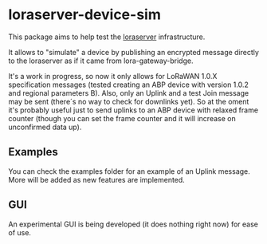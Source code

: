 # loraserver-device-sim
This package aims to help test the [loraserver](https://loraserver.io) infrastructure.  

It allows to "simulate" a device by publishing an encrypted message directly to the loraserver as if it came from lora-gateway-bridge.

It's a work in progress, so now it only allows for LoRaWAN 1.0.X specification messages (tested creating an ABP device with version 1.0.2 and regional parameters B). Also, only an Uplink and a test Join message may be sent (there´s no way to check for downlinks yet). So at the oment it's probably useful just to send uplinks to an ABP device with relaxed frame counter (though you can set the frame counter and it will increase on unconfirmed data up).

## Examples

You can check the examples folder for an example of an Uplink message. More will be added as new features are implemented.

## GUI

An experimental GUI is being developed (it does nothing right now) for ease of use.

